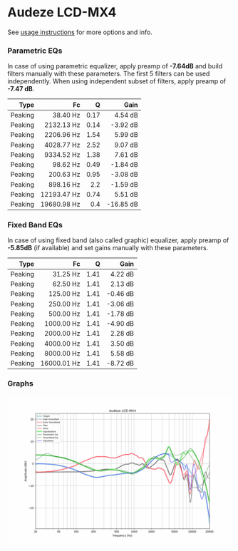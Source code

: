 # Audeze LCD-MX4
See [usage instructions](https://github.com/jaakkopasanen/AutoEq#usage) for more options and info.

### Parametric EQs
In case of using parametric equalizer, apply preamp of **-7.64dB** and build filters manually
with these parameters. The first 5 filters can be used independently.
When using independent subset of filters, apply preamp of **-7.47 dB**.

| Type    | Fc          |    Q | Gain      |
|--------:|------------:|-----:|----------:|
| Peaking | 38.40 Hz    | 0.17 | 4.54 dB   |
| Peaking | 2132.13 Hz  | 0.14 | -3.92 dB  |
| Peaking | 2206.96 Hz  | 1.54 | 5.99 dB   |
| Peaking | 4028.77 Hz  | 2.52 | 9.07 dB   |
| Peaking | 9334.52 Hz  | 1.38 | 7.61 dB   |
| Peaking | 98.62 Hz    | 0.49 | -1.84 dB  |
| Peaking | 200.63 Hz   | 0.95 | -3.08 dB  |
| Peaking | 898.16 Hz   | 2.2  | -1.59 dB  |
| Peaking | 12193.47 Hz | 0.74 | 5.51 dB   |
| Peaking | 19680.98 Hz | 0.4  | -16.85 dB |

### Fixed Band EQs
In case of using fixed band (also called graphic) equalizer, apply preamp of **-5.85dB**
(if available) and set gains manually with these parameters.

| Type    | Fc          |    Q | Gain     |
|--------:|------------:|-----:|---------:|
| Peaking | 31.25 Hz    | 1.41 | 4.22 dB  |
| Peaking | 62.50 Hz    | 1.41 | 2.13 dB  |
| Peaking | 125.00 Hz   | 1.41 | -0.46 dB |
| Peaking | 250.00 Hz   | 1.41 | -3.06 dB |
| Peaking | 500.00 Hz   | 1.41 | -1.78 dB |
| Peaking | 1000.00 Hz  | 1.41 | -4.90 dB |
| Peaking | 2000.00 Hz  | 1.41 | 2.28 dB  |
| Peaking | 4000.00 Hz  | 1.41 | 3.50 dB  |
| Peaking | 8000.00 Hz  | 1.41 | 5.58 dB  |
| Peaking | 16000.01 Hz | 1.41 | -8.72 dB |

### Graphs
![](./Audeze%20LCD-MX4.png)
